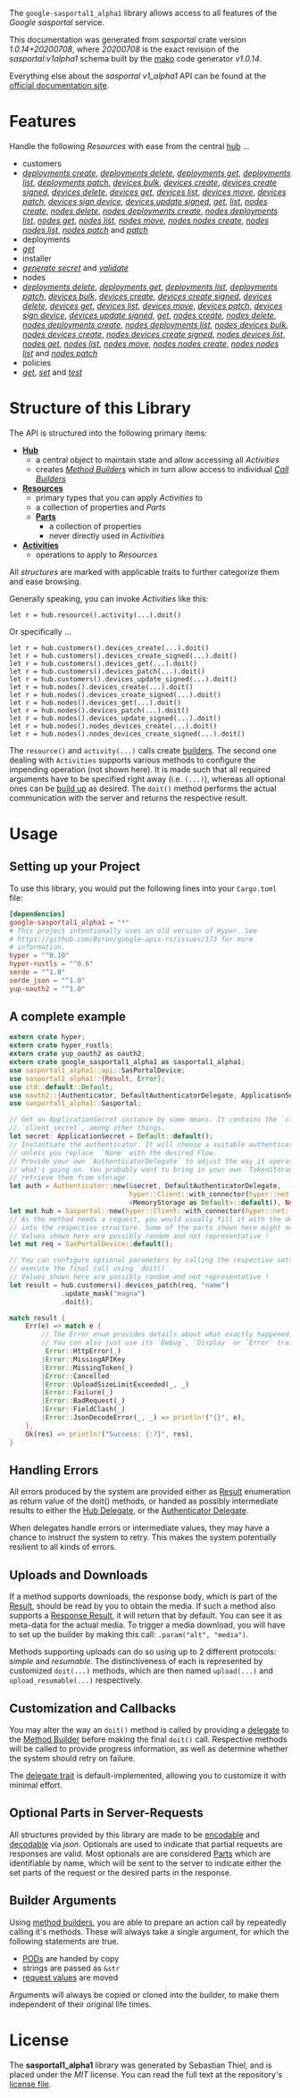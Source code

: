 <!---
DO NOT EDIT !
This file was generated automatically from 'src/mako/api/README.md.mako'
DO NOT EDIT !
-->
The `google-sasportal1_alpha1` library allows access to all features of the *Google sasportal* service.

This documentation was generated from *sasportal* crate version *1.0.14+20200708*, where *20200708* is the exact revision of the *sasportal:v1alpha1* schema built by the [mako](http://www.makotemplates.org/) code generator *v1.0.14*.

Everything else about the *sasportal* *v1_alpha1* API can be found at the
[official documentation site](https://developers.google.com/spectrum-access-system/).
# Features

Handle the following *Resources* with ease from the central [hub](https://docs.rs/google-sasportal1_alpha1/1.0.14+20200708/google_sasportal1_alpha1/Sasportal) ... 

* customers
 * [*deployments create*](https://docs.rs/google-sasportal1_alpha1/1.0.14+20200708/google_sasportal1_alpha1/api::CustomerDeploymentCreateCall), [*deployments delete*](https://docs.rs/google-sasportal1_alpha1/1.0.14+20200708/google_sasportal1_alpha1/api::CustomerDeploymentDeleteCall), [*deployments get*](https://docs.rs/google-sasportal1_alpha1/1.0.14+20200708/google_sasportal1_alpha1/api::CustomerDeploymentGetCall), [*deployments list*](https://docs.rs/google-sasportal1_alpha1/1.0.14+20200708/google_sasportal1_alpha1/api::CustomerDeploymentListCall), [*deployments patch*](https://docs.rs/google-sasportal1_alpha1/1.0.14+20200708/google_sasportal1_alpha1/api::CustomerDeploymentPatchCall), [*devices bulk*](https://docs.rs/google-sasportal1_alpha1/1.0.14+20200708/google_sasportal1_alpha1/api::CustomerDeviceBulkCall), [*devices create*](https://docs.rs/google-sasportal1_alpha1/1.0.14+20200708/google_sasportal1_alpha1/api::CustomerDeviceCreateCall), [*devices create signed*](https://docs.rs/google-sasportal1_alpha1/1.0.14+20200708/google_sasportal1_alpha1/api::CustomerDeviceCreateSignedCall), [*devices delete*](https://docs.rs/google-sasportal1_alpha1/1.0.14+20200708/google_sasportal1_alpha1/api::CustomerDeviceDeleteCall), [*devices get*](https://docs.rs/google-sasportal1_alpha1/1.0.14+20200708/google_sasportal1_alpha1/api::CustomerDeviceGetCall), [*devices list*](https://docs.rs/google-sasportal1_alpha1/1.0.14+20200708/google_sasportal1_alpha1/api::CustomerDeviceListCall), [*devices move*](https://docs.rs/google-sasportal1_alpha1/1.0.14+20200708/google_sasportal1_alpha1/api::CustomerDeviceMoveCall), [*devices patch*](https://docs.rs/google-sasportal1_alpha1/1.0.14+20200708/google_sasportal1_alpha1/api::CustomerDevicePatchCall), [*devices sign device*](https://docs.rs/google-sasportal1_alpha1/1.0.14+20200708/google_sasportal1_alpha1/api::CustomerDeviceSignDeviceCall), [*devices update signed*](https://docs.rs/google-sasportal1_alpha1/1.0.14+20200708/google_sasportal1_alpha1/api::CustomerDeviceUpdateSignedCall), [*get*](https://docs.rs/google-sasportal1_alpha1/1.0.14+20200708/google_sasportal1_alpha1/api::CustomerGetCall), [*list*](https://docs.rs/google-sasportal1_alpha1/1.0.14+20200708/google_sasportal1_alpha1/api::CustomerListCall), [*nodes create*](https://docs.rs/google-sasportal1_alpha1/1.0.14+20200708/google_sasportal1_alpha1/api::CustomerNodeCreateCall), [*nodes delete*](https://docs.rs/google-sasportal1_alpha1/1.0.14+20200708/google_sasportal1_alpha1/api::CustomerNodeDeleteCall), [*nodes deployments create*](https://docs.rs/google-sasportal1_alpha1/1.0.14+20200708/google_sasportal1_alpha1/api::CustomerNodeDeploymentCreateCall), [*nodes deployments list*](https://docs.rs/google-sasportal1_alpha1/1.0.14+20200708/google_sasportal1_alpha1/api::CustomerNodeDeploymentListCall), [*nodes get*](https://docs.rs/google-sasportal1_alpha1/1.0.14+20200708/google_sasportal1_alpha1/api::CustomerNodeGetCall), [*nodes list*](https://docs.rs/google-sasportal1_alpha1/1.0.14+20200708/google_sasportal1_alpha1/api::CustomerNodeListCall), [*nodes move*](https://docs.rs/google-sasportal1_alpha1/1.0.14+20200708/google_sasportal1_alpha1/api::CustomerNodeMoveCall), [*nodes nodes create*](https://docs.rs/google-sasportal1_alpha1/1.0.14+20200708/google_sasportal1_alpha1/api::CustomerNodeNodeCreateCall), [*nodes nodes list*](https://docs.rs/google-sasportal1_alpha1/1.0.14+20200708/google_sasportal1_alpha1/api::CustomerNodeNodeListCall), [*nodes patch*](https://docs.rs/google-sasportal1_alpha1/1.0.14+20200708/google_sasportal1_alpha1/api::CustomerNodePatchCall) and [*patch*](https://docs.rs/google-sasportal1_alpha1/1.0.14+20200708/google_sasportal1_alpha1/api::CustomerPatchCall)
* deployments
 * [*get*](https://docs.rs/google-sasportal1_alpha1/1.0.14+20200708/google_sasportal1_alpha1/api::DeploymentGetCall)
* installer
 * [*generate secret*](https://docs.rs/google-sasportal1_alpha1/1.0.14+20200708/google_sasportal1_alpha1/api::InstallerGenerateSecretCall) and [*validate*](https://docs.rs/google-sasportal1_alpha1/1.0.14+20200708/google_sasportal1_alpha1/api::InstallerValidateCall)
* nodes
 * [*deployments delete*](https://docs.rs/google-sasportal1_alpha1/1.0.14+20200708/google_sasportal1_alpha1/api::NodeDeploymentDeleteCall), [*deployments get*](https://docs.rs/google-sasportal1_alpha1/1.0.14+20200708/google_sasportal1_alpha1/api::NodeDeploymentGetCall), [*deployments list*](https://docs.rs/google-sasportal1_alpha1/1.0.14+20200708/google_sasportal1_alpha1/api::NodeDeploymentListCall), [*deployments patch*](https://docs.rs/google-sasportal1_alpha1/1.0.14+20200708/google_sasportal1_alpha1/api::NodeDeploymentPatchCall), [*devices bulk*](https://docs.rs/google-sasportal1_alpha1/1.0.14+20200708/google_sasportal1_alpha1/api::NodeDeviceBulkCall), [*devices create*](https://docs.rs/google-sasportal1_alpha1/1.0.14+20200708/google_sasportal1_alpha1/api::NodeDeviceCreateCall), [*devices create signed*](https://docs.rs/google-sasportal1_alpha1/1.0.14+20200708/google_sasportal1_alpha1/api::NodeDeviceCreateSignedCall), [*devices delete*](https://docs.rs/google-sasportal1_alpha1/1.0.14+20200708/google_sasportal1_alpha1/api::NodeDeviceDeleteCall), [*devices get*](https://docs.rs/google-sasportal1_alpha1/1.0.14+20200708/google_sasportal1_alpha1/api::NodeDeviceGetCall), [*devices list*](https://docs.rs/google-sasportal1_alpha1/1.0.14+20200708/google_sasportal1_alpha1/api::NodeDeviceListCall), [*devices move*](https://docs.rs/google-sasportal1_alpha1/1.0.14+20200708/google_sasportal1_alpha1/api::NodeDeviceMoveCall), [*devices patch*](https://docs.rs/google-sasportal1_alpha1/1.0.14+20200708/google_sasportal1_alpha1/api::NodeDevicePatchCall), [*devices sign device*](https://docs.rs/google-sasportal1_alpha1/1.0.14+20200708/google_sasportal1_alpha1/api::NodeDeviceSignDeviceCall), [*devices update signed*](https://docs.rs/google-sasportal1_alpha1/1.0.14+20200708/google_sasportal1_alpha1/api::NodeDeviceUpdateSignedCall), [*get*](https://docs.rs/google-sasportal1_alpha1/1.0.14+20200708/google_sasportal1_alpha1/api::NodeGetCall), [*nodes create*](https://docs.rs/google-sasportal1_alpha1/1.0.14+20200708/google_sasportal1_alpha1/api::NodeNodeCreateCall), [*nodes delete*](https://docs.rs/google-sasportal1_alpha1/1.0.14+20200708/google_sasportal1_alpha1/api::NodeNodeDeleteCall), [*nodes deployments create*](https://docs.rs/google-sasportal1_alpha1/1.0.14+20200708/google_sasportal1_alpha1/api::NodeNodeDeploymentCreateCall), [*nodes deployments list*](https://docs.rs/google-sasportal1_alpha1/1.0.14+20200708/google_sasportal1_alpha1/api::NodeNodeDeploymentListCall), [*nodes devices bulk*](https://docs.rs/google-sasportal1_alpha1/1.0.14+20200708/google_sasportal1_alpha1/api::NodeNodeDeviceBulkCall), [*nodes devices create*](https://docs.rs/google-sasportal1_alpha1/1.0.14+20200708/google_sasportal1_alpha1/api::NodeNodeDeviceCreateCall), [*nodes devices create signed*](https://docs.rs/google-sasportal1_alpha1/1.0.14+20200708/google_sasportal1_alpha1/api::NodeNodeDeviceCreateSignedCall), [*nodes devices list*](https://docs.rs/google-sasportal1_alpha1/1.0.14+20200708/google_sasportal1_alpha1/api::NodeNodeDeviceListCall), [*nodes get*](https://docs.rs/google-sasportal1_alpha1/1.0.14+20200708/google_sasportal1_alpha1/api::NodeNodeGetCall), [*nodes list*](https://docs.rs/google-sasportal1_alpha1/1.0.14+20200708/google_sasportal1_alpha1/api::NodeNodeListCall), [*nodes move*](https://docs.rs/google-sasportal1_alpha1/1.0.14+20200708/google_sasportal1_alpha1/api::NodeNodeMoveCall), [*nodes nodes create*](https://docs.rs/google-sasportal1_alpha1/1.0.14+20200708/google_sasportal1_alpha1/api::NodeNodeNodeCreateCall), [*nodes nodes list*](https://docs.rs/google-sasportal1_alpha1/1.0.14+20200708/google_sasportal1_alpha1/api::NodeNodeNodeListCall) and [*nodes patch*](https://docs.rs/google-sasportal1_alpha1/1.0.14+20200708/google_sasportal1_alpha1/api::NodeNodePatchCall)
* policies
 * [*get*](https://docs.rs/google-sasportal1_alpha1/1.0.14+20200708/google_sasportal1_alpha1/api::PolicyGetCall), [*set*](https://docs.rs/google-sasportal1_alpha1/1.0.14+20200708/google_sasportal1_alpha1/api::PolicySetCall) and [*test*](https://docs.rs/google-sasportal1_alpha1/1.0.14+20200708/google_sasportal1_alpha1/api::PolicyTestCall)




# Structure of this Library

The API is structured into the following primary items:

* **[Hub](https://docs.rs/google-sasportal1_alpha1/1.0.14+20200708/google_sasportal1_alpha1/Sasportal)**
    * a central object to maintain state and allow accessing all *Activities*
    * creates [*Method Builders*](https://docs.rs/google-sasportal1_alpha1/1.0.14+20200708/google_sasportal1_alpha1/client::MethodsBuilder) which in turn
      allow access to individual [*Call Builders*](https://docs.rs/google-sasportal1_alpha1/1.0.14+20200708/google_sasportal1_alpha1/client::CallBuilder)
* **[Resources](https://docs.rs/google-sasportal1_alpha1/1.0.14+20200708/google_sasportal1_alpha1/client::Resource)**
    * primary types that you can apply *Activities* to
    * a collection of properties and *Parts*
    * **[Parts](https://docs.rs/google-sasportal1_alpha1/1.0.14+20200708/google_sasportal1_alpha1/client::Part)**
        * a collection of properties
        * never directly used in *Activities*
* **[Activities](https://docs.rs/google-sasportal1_alpha1/1.0.14+20200708/google_sasportal1_alpha1/client::CallBuilder)**
    * operations to apply to *Resources*

All *structures* are marked with applicable traits to further categorize them and ease browsing.

Generally speaking, you can invoke *Activities* like this:

```Rust,ignore
let r = hub.resource().activity(...).doit()
```

Or specifically ...

```ignore
let r = hub.customers().devices_create(...).doit()
let r = hub.customers().devices_create_signed(...).doit()
let r = hub.customers().devices_get(...).doit()
let r = hub.customers().devices_patch(...).doit()
let r = hub.customers().devices_update_signed(...).doit()
let r = hub.nodes().devices_create(...).doit()
let r = hub.nodes().devices_create_signed(...).doit()
let r = hub.nodes().devices_get(...).doit()
let r = hub.nodes().devices_patch(...).doit()
let r = hub.nodes().devices_update_signed(...).doit()
let r = hub.nodes().nodes_devices_create(...).doit()
let r = hub.nodes().nodes_devices_create_signed(...).doit()
```

The `resource()` and `activity(...)` calls create [builders][builder-pattern]. The second one dealing with `Activities` 
supports various methods to configure the impending operation (not shown here). It is made such that all required arguments have to be 
specified right away (i.e. `(...)`), whereas all optional ones can be [build up][builder-pattern] as desired.
The `doit()` method performs the actual communication with the server and returns the respective result.

# Usage

## Setting up your Project

To use this library, you would put the following lines into your `Cargo.toml` file:

```toml
[dependencies]
google-sasportal1_alpha1 = "*"
# This project intentionally uses an old version of Hyper. See
# https://github.com/Byron/google-apis-rs/issues/173 for more
# information.
hyper = "^0.10"
hyper-rustls = "^0.6"
serde = "^1.0"
serde_json = "^1.0"
yup-oauth2 = "^1.0"
```

## A complete example

```Rust
extern crate hyper;
extern crate hyper_rustls;
extern crate yup_oauth2 as oauth2;
extern crate google_sasportal1_alpha1 as sasportal1_alpha1;
use sasportal1_alpha1::api::SasPortalDevice;
use sasportal1_alpha1::{Result, Error};
use std::default::Default;
use oauth2::{Authenticator, DefaultAuthenticatorDelegate, ApplicationSecret, MemoryStorage};
use sasportal1_alpha1::Sasportal;

// Get an ApplicationSecret instance by some means. It contains the `client_id` and 
// `client_secret`, among other things.
let secret: ApplicationSecret = Default::default();
// Instantiate the authenticator. It will choose a suitable authentication flow for you, 
// unless you replace  `None` with the desired Flow.
// Provide your own `AuthenticatorDelegate` to adjust the way it operates and get feedback about 
// what's going on. You probably want to bring in your own `TokenStorage` to persist tokens and
// retrieve them from storage.
let auth = Authenticator::new(&secret, DefaultAuthenticatorDelegate,
                              hyper::Client::with_connector(hyper::net::HttpsConnector::new(hyper_rustls::TlsClient::new())),
                              <MemoryStorage as Default>::default(), None);
let mut hub = Sasportal::new(hyper::Client::with_connector(hyper::net::HttpsConnector::new(hyper_rustls::TlsClient::new())), auth);
// As the method needs a request, you would usually fill it with the desired information
// into the respective structure. Some of the parts shown here might not be applicable !
// Values shown here are possibly random and not representative !
let mut req = SasPortalDevice::default();

// You can configure optional parameters by calling the respective setters at will, and
// execute the final call using `doit()`.
// Values shown here are possibly random and not representative !
let result = hub.customers().devices_patch(req, "name")
             .update_mask("magna")
             .doit();

match result {
    Err(e) => match e {
        // The Error enum provides details about what exactly happened.
        // You can also just use its `Debug`, `Display` or `Error` traits
         Error::HttpError(_)
        |Error::MissingAPIKey
        |Error::MissingToken(_)
        |Error::Cancelled
        |Error::UploadSizeLimitExceeded(_, _)
        |Error::Failure(_)
        |Error::BadRequest(_)
        |Error::FieldClash(_)
        |Error::JsonDecodeError(_, _) => println!("{}", e),
    },
    Ok(res) => println!("Success: {:?}", res),
}

```
## Handling Errors

All errors produced by the system are provided either as [Result](https://docs.rs/google-sasportal1_alpha1/1.0.14+20200708/google_sasportal1_alpha1/client::Result) enumeration as return value of
the doit() methods, or handed as possibly intermediate results to either the 
[Hub Delegate](https://docs.rs/google-sasportal1_alpha1/1.0.14+20200708/google_sasportal1_alpha1/client::Delegate), or the [Authenticator Delegate](https://docs.rs/yup-oauth2/*/yup_oauth2/trait.AuthenticatorDelegate.html).

When delegates handle errors or intermediate values, they may have a chance to instruct the system to retry. This 
makes the system potentially resilient to all kinds of errors.

## Uploads and Downloads
If a method supports downloads, the response body, which is part of the [Result](https://docs.rs/google-sasportal1_alpha1/1.0.14+20200708/google_sasportal1_alpha1/client::Result), should be
read by you to obtain the media.
If such a method also supports a [Response Result](https://docs.rs/google-sasportal1_alpha1/1.0.14+20200708/google_sasportal1_alpha1/client::ResponseResult), it will return that by default.
You can see it as meta-data for the actual media. To trigger a media download, you will have to set up the builder by making
this call: `.param("alt", "media")`.

Methods supporting uploads can do so using up to 2 different protocols: 
*simple* and *resumable*. The distinctiveness of each is represented by customized 
`doit(...)` methods, which are then named `upload(...)` and `upload_resumable(...)` respectively.

## Customization and Callbacks

You may alter the way an `doit()` method is called by providing a [delegate](https://docs.rs/google-sasportal1_alpha1/1.0.14+20200708/google_sasportal1_alpha1/client::Delegate) to the 
[Method Builder](https://docs.rs/google-sasportal1_alpha1/1.0.14+20200708/google_sasportal1_alpha1/client::CallBuilder) before making the final `doit()` call. 
Respective methods will be called to provide progress information, as well as determine whether the system should 
retry on failure.

The [delegate trait](https://docs.rs/google-sasportal1_alpha1/1.0.14+20200708/google_sasportal1_alpha1/client::Delegate) is default-implemented, allowing you to customize it with minimal effort.

## Optional Parts in Server-Requests

All structures provided by this library are made to be [encodable](https://docs.rs/google-sasportal1_alpha1/1.0.14+20200708/google_sasportal1_alpha1/client::RequestValue) and 
[decodable](https://docs.rs/google-sasportal1_alpha1/1.0.14+20200708/google_sasportal1_alpha1/client::ResponseResult) via *json*. Optionals are used to indicate that partial requests are responses 
are valid.
Most optionals are are considered [Parts](https://docs.rs/google-sasportal1_alpha1/1.0.14+20200708/google_sasportal1_alpha1/client::Part) which are identifiable by name, which will be sent to 
the server to indicate either the set parts of the request or the desired parts in the response.

## Builder Arguments

Using [method builders](https://docs.rs/google-sasportal1_alpha1/1.0.14+20200708/google_sasportal1_alpha1/client::CallBuilder), you are able to prepare an action call by repeatedly calling it's methods.
These will always take a single argument, for which the following statements are true.

* [PODs][wiki-pod] are handed by copy
* strings are passed as `&str`
* [request values](https://docs.rs/google-sasportal1_alpha1/1.0.14+20200708/google_sasportal1_alpha1/client::RequestValue) are moved

Arguments will always be copied or cloned into the builder, to make them independent of their original life times.

[wiki-pod]: http://en.wikipedia.org/wiki/Plain_old_data_structure
[builder-pattern]: http://en.wikipedia.org/wiki/Builder_pattern
[google-go-api]: https://github.com/google/google-api-go-client

# License
The **sasportal1_alpha1** library was generated by Sebastian Thiel, and is placed 
under the *MIT* license.
You can read the full text at the repository's [license file][repo-license].

[repo-license]: https://github.com/Byron/google-apis-rsblob/master/LICENSE.md
